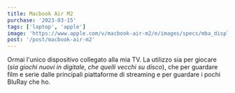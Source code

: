 ```yaml
---
title: Macbook Air M2
purchase: '2023-03-15'
tags: ['laptop', 'apple']
image: 'https://www.apple.com/v/macbook-air-m2/e/images/specs/mba_display__bz3tou32mbiq_large_2x.jpg'
post: '/post/macbook-air-m2'
---
```


Ormai l'unico dispositivo collegato alla mia TV. La utilizzo sia per giocare (_sia giochi nuovi in digitale, che quelli vecchi su disco_), che per guardare film e serie dalle principali piattaforme di streaming e per guardare i pochi BluRay che ho.